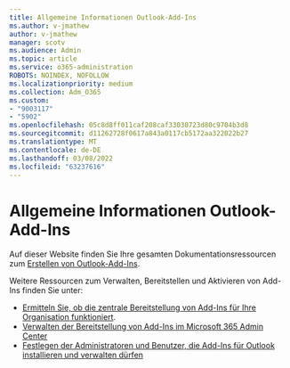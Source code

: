 ```yaml
---
title: Allgemeine Informationen Outlook-Add-Ins
ms.author: v-jmathew
author: v-jmathew
manager: scotv
ms.audience: Admin
ms.topic: article
ms.service: o365-administration
ROBOTS: NOINDEX, NOFOLLOW
ms.localizationpriority: medium
ms.collection: Adm_O365
ms.custom:
- "9003117"
- "5902"
ms.openlocfilehash: 05c8d8ff011caf208caf33030723d80c9704b3d8
ms.sourcegitcommit: d11262728f0617a843a0117cb5172aa322022b27
ms.translationtype: MT
ms.contentlocale: de-DE
ms.lasthandoff: 03/08/2022
ms.locfileid: "63237616"
---
```

# <a name="general-outlook-add-ins-information"></a>Allgemeine Informationen Outlook-Add-Ins

Auf dieser Website finden Sie Ihre gesamten Dokumentationsressourcen zum [Erstellen von Outlook-Add-Ins](https://docs.microsoft.com/office/dev/add-ins/outlook/).

Weitere Ressourcen zum Verwalten, Bereitstellen und Aktivieren von Add-Ins finden Sie unter:

- [Ermitteln Sie, ob die zentrale Bereitstellung von Add-Ins für Ihre Organisation funktioniert](https://docs.microsoft.com/microsoft-365/admin/manage/centralized-deployment-of-add-ins).
- [Verwalten der Bereitstellung von Add-Ins im Microsoft 365 Admin Center](https://docs.microsoft.com/microsoft-365/admin/manage/manage-deployment-of-add-ins)
- [Festlegen der Administratoren und Benutzer, die Add-Ins für Outlook installieren und verwalten dürfen](https://docs.microsoft.com/exchange/clients-and-mobile-in-exchange-online/add-ins-for-outlook/specify-who-can-install-and-manage-add-ins)
